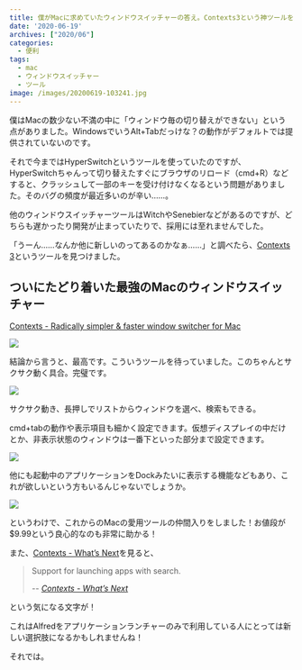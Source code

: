 ```yaml
---
title: 僕がMacに求めていたウィンドウスイッチャーの答え。Contexts3という神ツールを見つけた！
date: '2020-06-19'
archives: ["2020/06"]
categories:
  - 便利
tags:
  - mac
  - ウィンドウスイッチャー
  - ツール
image: /images/20200619-103241.jpg
---
```

僕はMacの数少ない不満の中に「ウィンドウ毎の切り替えができない」という点がありました。WindowsでいうAlt+Tabだっけな？の動作がデフォルトでは提供されていないのです。

それで今まではHyperSwitchというツールを使っていたのですが、HyperSwitchちゃんって切り替えたすぐにブラウザのリロード（cmd+R）などすると、クラッシュして一部のキーを受け付けなくなるという問題がありました。そのバグの頻度が最近多いのが辛い……。

他のウィンドウスイッチャーツールはWitchやSenebierなどがあるのですが、どちらも遅かったり開発が止まっていたりで、採用には至れませんでした。

「うーん……なんか他に新しいのってあるのかなぁ……」と調べたら、[Contexts 3](https://contexts.co/)というツールを見つけました。

## ついにたどり着いた最強のMacのウィンドウスイッチャー

[Contexts - Radically simpler & faster window switcher for Mac](https://contexts.co/)

![](/images/20200619-101315.jpg)

結論から言うと、最高です。こういうツールを待っていました。このちゃんとサクサク動く具合。完璧です。

![](/images/context3_ss.gif)

サクサク動き、長押しでリストからウィンドウを選べ、検索もできる。

cmd+tabの動作や表示項目も細かく設定できます。仮想ディスプレイの中だけとか、非表示状態のウィンドウは一番下といった部分まで設定できます。

![](/images/20200619-101627.jpg)

他にも起動中のアプリケーションをDockみたいに表示する機能などもあり、これが欲しいという方もいるんじゃないでしょうか。

![](/images/20200619-104942.jpg)

というわけで、これからのMacの愛用ツールの仲間入りをしました！お値段が$9.99という良心的なのも非常に助かる！

また、[Contexts - What’s Next](https://contexts.co/whats-next/)を見ると、

> Support for launching apps with search.
>
> -- <cite>[Contexts - What’s Next](https://contexts.co/whats-next/)</cite>

という気になる文字が！

これはAlfredをアプリケーションランチャーのみで利用している人にとっては新しい選択肢になるかもしれませんね！

それでは。
